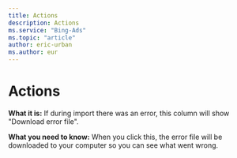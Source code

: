```yaml
---
title: Actions
description: Actions
ms.service: "Bing-Ads"
ms.topic: "article"
author: eric-urban
ms.author: eur
---
```


# Actions

**What it is:** If during import there was an error, this column will show "Download error file".

**What you need to know:** When you click this, the error file will be downloaded to your computer so you can see what went wrong.


